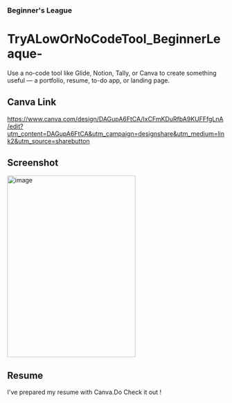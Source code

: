 ### Beginner's League 

# TryALowOrNoCodeTool_BeginnerLeaque-
Use a no-code tool like Glide, Notion, Tally, or Canva to create something useful — a portfolio, resume, to-do app, or landing page.

## Canva Link
https://www.canva.com/design/DAGupA6FtCA/IxCFmKDuRfbA9KUFFfgLnA/edit?utm_content=DAGupA6FtCA&utm_campaign=designshare&utm_medium=link2&utm_source=sharebutton

## Screenshot
<img width="296" height="419" alt="image" src="https://github.com/user-attachments/assets/c866c8b3-678f-4154-809d-3235f2dfaf52" />

## Resume 
I've prepared my resume with Canva.Do Check it out !
